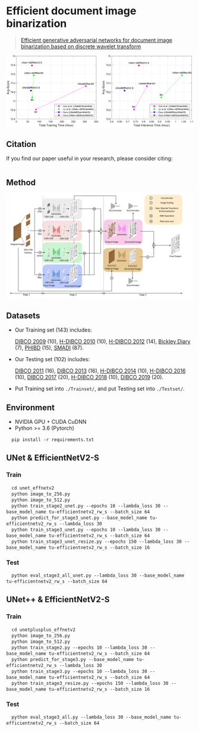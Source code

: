 # Efficient document image binarization

> [Efficient generative adversarial networks for document image binarization based on discrete wavelet transform](https://arxiv.org/abs/)

<p align="center">
  <img src="readme_fig/fig_intro.jpg" width="1024" title="intro">
</p>

## Citation
If you find our paper useful in your research, please consider citing:
```

```
    
## Method
<p align="center">
  <img src="readme_fig/fig_network.jpg" width="640" title="network">
</p>

## Datasets
* Our Training set (143) includes:

  [DIBCO 2009](http://users.iit.demokritos.gr/~bgat/DIBCO2009/benchmark/) (10), [H-DIBCO 2010](http://users.iit.demokritos.gr/~bgat/H-DIBCO2010/benchmark/) (10), [H-DIBCO 2012](http://utopia.duth.gr/~ipratika/HDIBCO2012/benchmark/) (14), [Bickley Diary](https://github.com/vqnhat/DSN-Binarization/files/2793688/original_gt_labeled.zip) (7), [PHIBD](http://www.iapr-tc11.org/mediawiki/index.php/Persian_Heritage_Image_Binarization_Dataset_(PHIBD_2012)) (15), [SMADI](https://tc11.cvc.uab.es/datasets/SMADI_1) (87).
  
* Our Testing set (102) includes:

  [DIBCO 2011](http://utopia.duth.gr/~ipratika/DIBCO2011/benchmark/) (16), [DIBCO 2013](http://utopia.duth.gr/~ipratika/DIBCO2013/benchmark/) (16), [H-DIBCO 2014](http://users.iit.demokritos.gr/~bgat/HDIBCO2014/benchmark/) (10), [H-DIBCO 2016](http://vc.ee.duth.gr/h-dibco2016/benchmark/) (10), [DIBCO 2017](http://vc.ee.duth.gr/dibco2017/benchmark/) (20), [H-DIBCO 2018](https://vc.ee.duth.gr/h-dibco2018/benchmark/) (10), [DIBCO 2019](https://vc.ee.duth.gr/dibco2019/benchmark/) (20).

* Put Training set into `./Trainset/`, and put Testing set into `./Testset/`.

## Environment
* NVIDIA GPU + CUDA CuDNN
* Python >= 3.6 (Pytorch)
```
  pip install -r requirements.txt
```

## UNet & EfficientNetV2-S
### Train
```
  cd unet_effnetv2
  python image_to_256.py
  python image_to_512.py
  python train_stage2_unet.py --epochs 10 --lambda_loss 30 --base_model_name tu-efficientnetv2_rw_s --batch_size 64
  python predict_for_stage3_unet.py --base_model_name tu-efficientnetv2_rw_s --lambda_loss 30
  python train_stage3_unet.py --epochs 10 --lambda_loss 30 --base_model_name tu-efficientnetv2_rw_s --batch_size 64
  python train_stage3_unet_resize.py --epochs 150 --lambda_loss 30 --base_model_name tu-efficientnetv2_rw_s --batch_size 16
```
### Test
```
  python eval_stage3_all_unet.py --lambda_loss 30 --base_model_name tu-efficientnetv2_rw_s --batch_size 64
```

## UNet++ & EfficientNetV2-S
### Train
```
  cd unetplusplus_effnetv2
  python image_to_256.py
  python image_to_512.py
  python train_stage2.py --epochs 10 --lambda_loss 30 --base_model_name tu-efficientnetv2_rw_s --batch_size 64
  python predict_for_stage3.py --base_model_name tu-efficientnetv2_rw_s --lambda_loss 30
  python train_stage3.py --epochs 10 --lambda_loss 30 --base_model_name tu-efficientnetv2_rw_s --batch_size 64
  python train_stage3_resize.py --epochs 150 --lambda_loss 30 --base_model_name tu-efficientnetv2_rw_s --batch_size 16
```

### Test
```
  python eval_stage3_all.py --lambda_loss 30 --base_model_name tu-efficientnetv2_rw_s --batch_size 64
```
